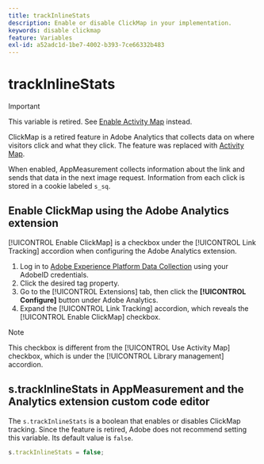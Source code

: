 ```yaml
---
title: trackInlineStats
description: Enable or disable ClickMap in your implementation.
keywords: disable clickmap
feature: Variables
exl-id: a52adc1d-1be7-4002-b393-7ce66332b483
---
```

# trackInlineStats

>[!IMPORTANT]
>
>This variable is retired. See [Enable Activity Map](/help/analyze/activity-map/activitymap-getting-started/activitymap-enable.md) instead.

ClickMap is a retired feature in Adobe Analytics that collects data on where visitors click and what they click. The feature was replaced with [Activity Map](/help/analyze/activity-map/activity-map.md).

When enabled, AppMeasurement collects information about the link and sends that data in the next image request. Information from each click is stored in a cookie labeled `s_sq`.

## Enable ClickMap using the Adobe Analytics extension

[!UICONTROL Enable ClickMap] is a checkbox under the [!UICONTROL Link Tracking] accordion when configuring the Adobe Analytics extension.

1. Log in to [Adobe Experience Platform Data Collection](https://experience.adobe.com/data-collection) using your AdobeID credentials.
2. Click the desired tag property.
3. Go to the [!UICONTROL Extensions] tab, then click the **[!UICONTROL Configure]** button under Adobe Analytics.
4. Expand the [!UICONTROL Link Tracking] accordion, which reveals the [!UICONTROL Enable ClickMap] checkbox.

>[!NOTE]
>
>This checkbox is different from the [!UICONTROL Use Activity Map] checkbox, which is under the [!UICONTROL Library management] accordion.

## s.trackInlineStats in AppMeasurement and the Analytics extension custom code editor

The `s.trackInlineStats` is a boolean that enables or disables ClickMap tracking. Since the feature is retired, Adobe does not recommend setting this variable. Its default value is `false`.

```js
s.trackInlineStats = false;
```
